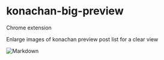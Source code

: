 # konachan-big-preview

Chrome extension

Enlarge images of konachan preview post list for a clear view

![Markdown](http://i2.bvimg.com/683126/1c6c7b5353cb9e34.jpg)

